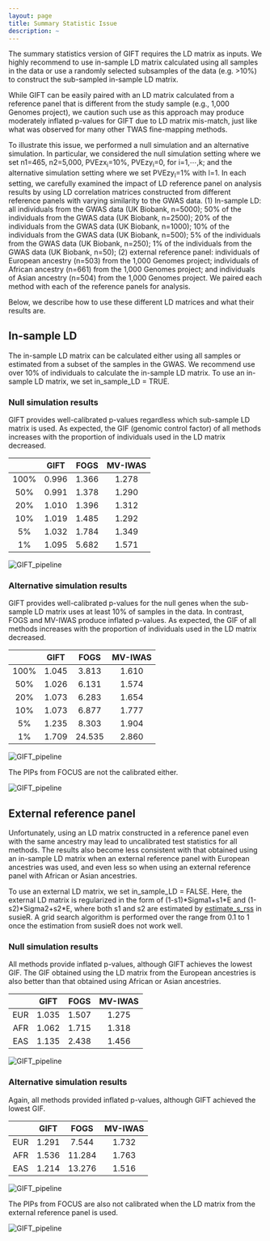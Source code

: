 ```yaml
---
layout: page
title: Summary Statistic Issue
description: ~
---
```


The summary statistics version of GIFT requires the LD matrix as inputs. We highly recommend to use in-sample LD matrix calculated using all samples in the data or use a randomly selected subsamples of the data (e.g. >10%) to construct the sub-sampled in-sample LD matrix. 

While GIFT can be easily paired with an LD matrix calculated from a reference panel that is different from the study sample (e.g., 1,000 Genomes project), we caution such use as this approach may produce moderately inflated p-values for GIFT due to LD matrix mis-match, just like what was observed for many other TWAS fine-mapping methods. 

To illustrate this issue, we performed a null simulation and an alternative simulation. In particular, we considered the null simulation setting where we set n1=465, n2=5,000, PVEzx<sub>i</sub>=10%, PVEzy<sub>i</sub>=0, for i=1,⋯,k; and the alternative simulation setting where we set PVEzy<sub>l</sub>=1% with l=1. In each setting, we carefully examined the impact of LD reference panel on analysis results by using LD correlation matrices constructed from different reference panels with varying similarity to the GWAS data. (1) In-sample LD: all individuals from the GWAS data (UK Biobank, n=5000); 50% of the individuals from the GWAS data (UK Biobank, n=2500); 20% of the individuals from the GWAS data (UK Biobank, n=1000); 10% of the individuals from the GWAS data (UK Biobank, n=500); 5% of the individuals from the GWAS data (UK Biobank, n=250); 1% of the individuals from the GWAS data (UK Biobank, n=50); (2) external reference panel: individuals of European ancestry (n=503) from the 1,000 Genomes project; individuals of African ancestry (n=661) from the 1,000 Genomes project; and individuals of Asian ancestry (n=504) from the 1,000 Genomes project. We paired each method with each of the reference panels for analysis. 

Below, we describe how to use these different LD matrices and what their results are. 

## In-sample LD
The in-sample LD matrix can be calculated either using all samples or estimated from a subset of the samples in the GWAS. We recommend use over 10% of individuals to calculate the in-sample LD matrix. To use an in-sample LD matrix, we set in_sample_LD = TRUE. 

### Null simulation results
GIFT provides well-calibrated p-values regardless which sub-sample LD matrix is used. As expected, the GIF (genomic control factor) of all methods increases with the proportion of individuals used in the LD matrix decreased.

| | GIFT |	FOGS |	MV-IWAS | 
|:------------------:|:-----------------:|:------------------:|:------------------:|
| 100% |	0.996 |	1.366 |	1.278 |
| 50% |	0.991 |	1.378 |	1.290 |
| 20% |	1.010 | 1.396 |	1.312 |
| 10% |	1.019 |	1.485 |	1.292 |
| 5% | 1.032 |	1.784 |	1.349 |
| 1% |	1.095 |	5.682 |	1.571 |

![GIFT\_pipeline](nullsubsample.png)

### Alternative simulation results
GIFT provides well-calibrated p-values for the null genes when the sub-sample LD matrix uses at least 10% of samples in the data. In contrast, FOGS and MV-IWAS produce inflated p-values. As expected, the GIF of all methods increases with the proportion of individuals used in the LD matrix decreased.

| | GIFT |	FOGS |	MV-IWAS | 
|:------------------:|:-----------------:|:------------------:|:------------------:|
| 100% |	1.045 |	3.813 |	1.610 |
| 50% |	1.026 |	6.131 |	1.574 |
| 20% |	1.073 | 6.283 |	1.654 |
| 10% |	1.073 |	6.877 |	1.777 |
| 5% | 1.235 |	8.303 |	1.904 |
| 1% |	1.709 |	24.535 |	2.860 |

![GIFT\_pipeline](altersubsample.png)

The PIPs from FOCUS are not the calibrated either.

![GIFT\_pipeline](altersubsamplePIP.png)

## External reference panel
Unfortunately, using an LD matrix constructed in a reference panel even with the same ancestry may lead to uncalibrated test statistics for all methods. The results also become less consistent with that obtained using an in-sample LD matrix when an external reference panel with European ancestries was used, and even less so when using an external reference panel with African or Asian ancestries. 

To use an external LD matrix, we set in_sample_LD = FALSE. Here, the external LD matrix is regularized in the form of (1-s1)\*Sigma1+s1*E and (1-s2)\*Sigma2+s2\*E, where both s1 and s2 are estimated by [estimate_s_rss](https://stephenslab.github.io/susieR/reference/estimate_s_rss.html) in susieR. A grid search algorithm is performed over the range from 0.1 to 1 once the estimation from susieR does not work well. 

### Null simulation results
All methods provide inflated p-values, although GIFT achieves the lowest GIF. The GIF obtained using the LD matrix from the European ancestries is also better than that obtained using African or Asian ancestries.

| | GIFT |	FOGS |	MV-IWAS | 
|:------------------:|:-----------------:|:------------------:|:------------------:|
| EUR |	1.035 |	1.507 |	1.275 |
| AFR |	1.062 |	1.715 |	1.318 |
| EAS |	1.135 | 2.438 |	1.456 |

![GIFT\_pipeline](nullref.png)

### Alternative simulation results
Again, all methods provided inflated p-values, although GIFT achieved the lowest GIF. 

| | GIFT |	FOGS |	MV-IWAS | 
|:------------------:|:-----------------:|:------------------:|:------------------:|
| EUR |	1.291 |	7.544 |	1.732 |
| AFR |	1.536 |	11.284 |	1.763 |
| EAS |	1.214 | 13.276 |	1.516 |

![GIFT\_pipeline](alterref.png)

The PIPs from FOCUS are also not calibrated when the LD matrix from the external reference panel is used.

![GIFT\_pipeline](alterrefPIP.png)
